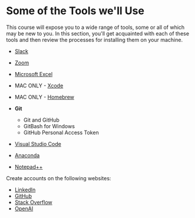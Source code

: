 # Some of the Tools we'll Use

This course will expose you to a wide range of tools, some or all of which may be new to you. In this section, you'll get acquainted with each of these tools and then review the processes for installing them on your machine.

* [Slack](https://slack.com/)
* [Zoom](https://zoom.us/)
* [Microsoft Excel](https://products.office.com/en-us/excel)

* MAC ONLY - [Xcode](https://developer.apple.com/xcode/)
* MAC ONLY - [Homebrew](https://brew.sh/)

* **Git**
  * Git and GitHub
  * GitBash for Windows
  * GitHub Personal Access Token
* [Visual Studio Code](https://code.visualstudio.com/docs/setup/setup-overview)
* [Anaconda](https://www.anaconda.com/products/individual)
* [Notepad++](https://notepad-plus-plus.org/downloads/)

Create accounts on the following websites:

* [LinkedIn](https://www.linkedin.com/)
* [GitHub](https://github.com/)
* [Stack Overflow](http://stackoverflow.com/)
* [OpenAI](https://openai.com/)

